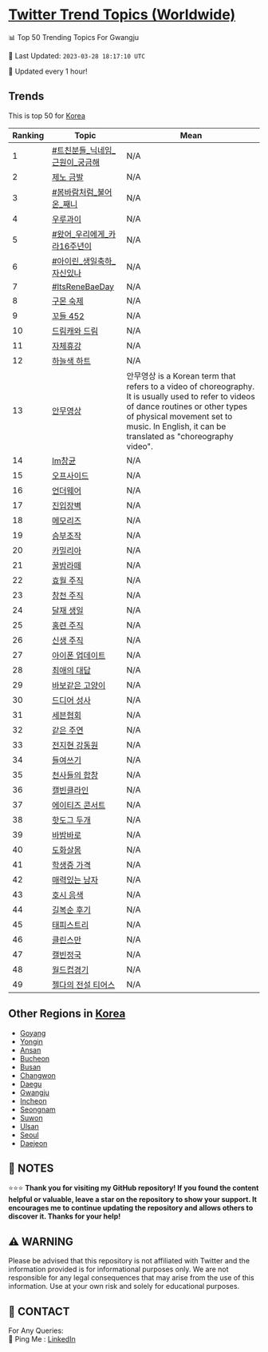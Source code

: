[Twitter Trend Topics (Worldwide)](https://github.com/ErcinDedeoglu/Twitter-Trend-Topics)
==========


📊 Top 50 Trending Topics For Gwangju

📆 Last Updated: `2023-03-28 18:17:10 UTC`

🔧 Updated every 1 hour!


## Trends

This is top 50 for [Korea](</Korea>)

| Ranking | Topic | Mean |
| ------- | ------------ | ------------ |
| 1 | [#트친분들_닉네임_근원이_궁금해](http://twitter.com/search?q=%23%ed%8a%b8%ec%b9%9c%eb%b6%84%eb%93%a4_%eb%8b%89%eb%84%a4%ec%9e%84_%ea%b7%bc%ec%9b%90%ec%9d%b4_%ea%b6%81%ea%b8%88%ed%95%b4) | N/A |
| 2 | [제노 금발](http://twitter.com/search?q=%ec%a0%9c%eb%85%b8+%ea%b8%88%eb%b0%9c) | N/A |
| 3 | [#봄바람처럼_불어온_째니](http://twitter.com/search?q=%23%eb%b4%84%eb%b0%94%eb%9e%8c%ec%b2%98%eb%9f%bc_%eb%b6%88%ec%96%b4%ec%98%a8_%ec%a7%b8%eb%8b%88) | N/A |
| 4 | [우루과이](http://twitter.com/search?q=%ec%9a%b0%eb%a3%a8%ea%b3%bc%ec%9d%b4) | N/A |
| 5 | [#왔어_우리에게_카라16주년이](http://twitter.com/search?q=%23%ec%99%94%ec%96%b4_%ec%9a%b0%eb%a6%ac%ec%97%90%ea%b2%8c_%ec%b9%b4%eb%9d%bc16%ec%a3%bc%eb%85%84%ec%9d%b4) | N/A |
| 6 | [#아이린_생일축하_자신있나](http://twitter.com/search?q=%23%ec%95%84%ec%9d%b4%eb%a6%b0_%ec%83%9d%ec%9d%bc%ec%b6%95%ed%95%98_%ec%9e%90%ec%8b%a0%ec%9e%88%eb%82%98) | N/A |
| 7 | [#ItsReneBaeDay](http://twitter.com/search?q=%23ItsReneBaeDay) | N/A |
| 8 | [구몬 숙제](http://twitter.com/search?q=%ea%b5%ac%eb%aa%ac+%ec%88%99%ec%a0%9c) | N/A |
| 9 | [꼬들 452](http://twitter.com/search?q=%ea%bc%ac%eb%93%a4+452) | N/A |
| 10 | [드림캐와 드림](http://twitter.com/search?q=%eb%93%9c%eb%a6%bc%ec%ba%90%ec%99%80+%eb%93%9c%eb%a6%bc) | N/A |
| 11 | [자체휴강](http://twitter.com/search?q=%ec%9e%90%ec%b2%b4%ed%9c%b4%ea%b0%95) | N/A |
| 12 | [하늘색 하트](http://twitter.com/search?q=%ed%95%98%eb%8a%98%ec%83%89+%ed%95%98%ed%8a%b8) | N/A |
| 13 | [안무영상](http://twitter.com/search?q=%ec%95%88%eb%ac%b4%ec%98%81%ec%83%81) | 안무영상 is a Korean term that refers to a video of choreography. It is usually used to refer to videos of dance routines or other types of physical movement set to music. In English, it can be translated as "choreography video". |
| 14 | [Im창균](http://twitter.com/search?q=Im%ec%b0%bd%ea%b7%a0) | N/A |
| 15 | [오프사이드](http://twitter.com/search?q=%ec%98%a4%ed%94%84%ec%82%ac%ec%9d%b4%eb%93%9c) | N/A |
| 16 | [언더웨어](http://twitter.com/search?q=%ec%96%b8%eb%8d%94%ec%9b%a8%ec%96%b4) | N/A |
| 17 | [진입장벽](http://twitter.com/search?q=%ec%a7%84%ec%9e%85%ec%9e%a5%eb%b2%bd) | N/A |
| 18 | [메모리즈](http://twitter.com/search?q=%eb%a9%94%eb%aa%a8%eb%a6%ac%ec%a6%88) | N/A |
| 19 | [승부조작](http://twitter.com/search?q=%ec%8a%b9%eb%b6%80%ec%a1%b0%ec%9e%91) | N/A |
| 20 | [카밀리아](http://twitter.com/search?q=%ec%b9%b4%eb%b0%80%eb%a6%ac%ec%95%84) | N/A |
| 21 | [꿀밤라떼](http://twitter.com/search?q=%ea%bf%80%eb%b0%a4%eb%9d%bc%eb%96%bc) | N/A |
| 22 | [효월 주직](http://twitter.com/search?q=%ed%9a%a8%ec%9b%94+%ec%a3%bc%ec%a7%81) | N/A |
| 23 | [창천 주직](http://twitter.com/search?q=%ec%b0%bd%ec%b2%9c+%ec%a3%bc%ec%a7%81) | N/A |
| 24 | [달재 생일](http://twitter.com/search?q=%eb%8b%ac%ec%9e%ac+%ec%83%9d%ec%9d%bc) | N/A |
| 25 | [홍련 주직](http://twitter.com/search?q=%ed%99%8d%eb%a0%a8+%ec%a3%bc%ec%a7%81) | N/A |
| 26 | [신생 주직](http://twitter.com/search?q=%ec%8b%a0%ec%83%9d+%ec%a3%bc%ec%a7%81) | N/A |
| 27 | [아이폰 업데이트](http://twitter.com/search?q=%ec%95%84%ec%9d%b4%ed%8f%b0+%ec%97%85%eb%8d%b0%ec%9d%b4%ed%8a%b8) | N/A |
| 28 | [최애의 대답](http://twitter.com/search?q=%ec%b5%9c%ec%95%a0%ec%9d%98+%eb%8c%80%eb%8b%b5) | N/A |
| 29 | [바보같은 고양이](http://twitter.com/search?q=%eb%b0%94%eb%b3%b4%ea%b0%99%ec%9d%80+%ea%b3%a0%ec%96%91%ec%9d%b4) | N/A |
| 30 | [드디어 성사](http://twitter.com/search?q=%eb%93%9c%eb%94%94%ec%96%b4+%ec%84%b1%ec%82%ac) | N/A |
| 31 | [세븐협회](http://twitter.com/search?q=%ec%84%b8%eb%b8%90%ed%98%91%ed%9a%8c) | N/A |
| 32 | [같은 주연](http://twitter.com/search?q=%ea%b0%99%ec%9d%80+%ec%a3%bc%ec%97%b0) | N/A |
| 33 | [전지현 강동원](http://twitter.com/search?q=%ec%a0%84%ec%a7%80%ed%98%84+%ea%b0%95%eb%8f%99%ec%9b%90) | N/A |
| 34 | [들여쓰기](http://twitter.com/search?q=%eb%93%a4%ec%97%ac%ec%93%b0%ea%b8%b0) | N/A |
| 35 | [천사들의 합창](http://twitter.com/search?q=%ec%b2%9c%ec%82%ac%eb%93%a4%ec%9d%98+%ed%95%a9%ec%b0%bd) | N/A |
| 36 | [캘빈클라인](http://twitter.com/search?q=%ec%ba%98%eb%b9%88%ed%81%b4%eb%9d%bc%ec%9d%b8) | N/A |
| 37 | [에이티즈 콘서트](http://twitter.com/search?q=%ec%97%90%ec%9d%b4%ed%8b%b0%ec%a6%88+%ec%bd%98%ec%84%9c%ed%8a%b8) | N/A |
| 38 | [핫도그 두개](http://twitter.com/search?q=%ed%95%ab%eb%8f%84%ea%b7%b8+%eb%91%90%ea%b0%9c) | N/A |
| 39 | [바밤바로](http://twitter.com/search?q=%eb%b0%94%eb%b0%a4%eb%b0%94%eb%a1%9c) | N/A |
| 40 | [도화살몸](http://twitter.com/search?q=%eb%8f%84%ed%99%94%ec%82%b4%eb%aa%b8) | N/A |
| 41 | [학생증 가격](http://twitter.com/search?q=%ed%95%99%ec%83%9d%ec%a6%9d+%ea%b0%80%ea%b2%a9) | N/A |
| 42 | [매력있는 남자](http://twitter.com/search?q=%eb%a7%a4%eb%a0%a5%ec%9e%88%eb%8a%94+%eb%82%a8%ec%9e%90) | N/A |
| 43 | [호시 음색](http://twitter.com/search?q=%ed%98%b8%ec%8b%9c+%ec%9d%8c%ec%83%89) | N/A |
| 44 | [길복순 후기](http://twitter.com/search?q=%ea%b8%b8%eb%b3%b5%ec%88%9c+%ed%9b%84%ea%b8%b0) | N/A |
| 45 | [태피스트리](http://twitter.com/search?q=%ed%83%9c%ed%94%bc%ec%8a%a4%ed%8a%b8%eb%a6%ac) | N/A |
| 46 | [클린스만](http://twitter.com/search?q=%ed%81%b4%eb%a6%b0%ec%8a%a4%eb%a7%8c) | N/A |
| 47 | [캘빈정국](http://twitter.com/search?q=%ec%ba%98%eb%b9%88%ec%a0%95%ea%b5%ad) | N/A |
| 48 | [월드컵경기](http://twitter.com/search?q=%ec%9b%94%eb%93%9c%ec%bb%b5%ea%b2%bd%ea%b8%b0) | N/A |
| 49 | [젤다의 전설 티어스](http://twitter.com/search?q=%ec%a0%a4%eb%8b%a4%ec%9d%98+%ec%a0%84%ec%84%a4+%ed%8b%b0%ec%96%b4%ec%8a%a4) | N/A |



## Other Regions in [Korea](</Korea>)

* [Goyang](</Korea/Goyang.md>)
* [Yongin](</Korea/Yongin.md>)
* [Ansan](</Korea/Ansan.md>)
* [Bucheon](</Korea/Bucheon.md>)
* [Busan](</Korea/Busan.md>)
* [Changwon](</Korea/Changwon.md>)
* [Daegu](</Korea/Daegu.md>)
* [Gwangju](</Korea/Gwangju.md>)
* [Incheon](</Korea/Incheon.md>)
* [Seongnam](</Korea/Seongnam.md>)
* [Suwon](</Korea/Suwon.md>)
* [Ulsan](</Korea/Ulsan.md>)
* [Seoul](</Korea/Seoul.md>)
* [Daejeon](</Korea/Daejeon.md>)



## 📝 NOTES

⭐⭐⭐ **Thank you for visiting my GitHub repository! If you found the content helpful or valuable, leave a star on the repository to show your support. It encourages me to continue updating the repository and allows others to discover it. Thanks for your help!**


## ⚠️ WARNING

Please be advised that this repository is not affiliated with Twitter and the information provided is for informational purposes only. We are not responsible for any legal consequences that may arise from the use of this information. Use at your own risk and solely for educational purposes.


## 📨 CONTACT

 For Any Queries:  
            🏓 Ping Me : [LinkedIn](https://www.linkedin.com/in/ercindedeoglu/)
